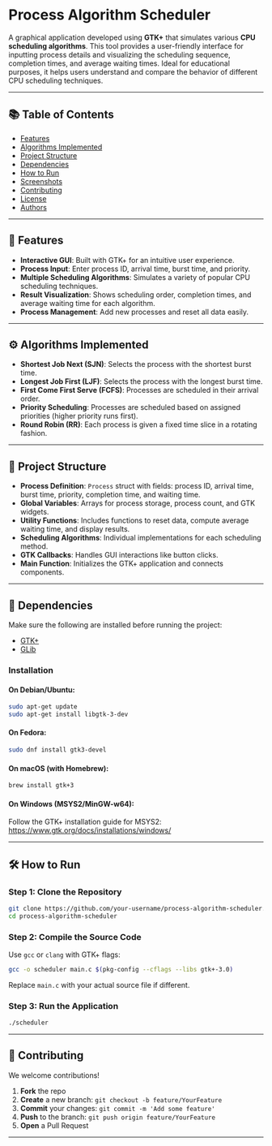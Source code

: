 # Process Algorithm Scheduler

A graphical application developed using **GTK+** that simulates various **CPU scheduling algorithms**. This tool provides a user-friendly interface for inputting process details and visualizing the scheduling sequence, completion times, and average waiting times. Ideal for educational purposes, it helps users understand and compare the behavior of different CPU scheduling techniques.

---

## 📚 Table of Contents

- [Features](#features)
- [Algorithms Implemented](#algorithms-implemented)
- [Project Structure](#project-structure)
- [Dependencies](#dependencies)
- [How to Run](#how-to-run)
- [Screenshots](#screenshots)
- [Contributing](#contributing)
- [License](#license)
- [Authors](#authors)

---

## 🚀 Features

- **Interactive GUI**: Built with GTK+ for an intuitive user experience.
- **Process Input**: Enter process ID, arrival time, burst time, and priority.
- **Multiple Scheduling Algorithms**: Simulates a variety of popular CPU scheduling techniques.
- **Result Visualization**: Shows scheduling order, completion times, and average waiting time for each algorithm.
- **Process Management**: Add new processes and reset all data easily.

---

## ⚙️ Algorithms Implemented

- **Shortest Job Next (SJN)**: Selects the process with the shortest burst time.
- **Longest Job First (LJF)**: Selects the process with the longest burst time.
- **First Come First Serve (FCFS)**: Processes are scheduled in their arrival order.
- **Priority Scheduling**: Processes are scheduled based on assigned priorities (higher priority runs first).
- **Round Robin (RR)**: Each process is given a fixed time slice in a rotating fashion.

---

## 📁 Project Structure

- **Process Definition**: `Process` struct with fields: process ID, arrival time, burst time, priority, completion time, and waiting time.
- **Global Variables**: Arrays for process storage, process count, and GTK widgets.
- **Utility Functions**: Includes functions to reset data, compute average waiting time, and display results.
- **Scheduling Algorithms**: Individual implementations for each scheduling method.
- **GTK Callbacks**: Handles GUI interactions like button clicks.
- **Main Function**: Initializes the GTK+ application and connects components.

---

## 🧰 Dependencies

Make sure the following are installed before running the project:

- [GTK+](https://www.gtk.org/)
- [GLib](https://developer.gnome.org/glib/)

### Installation

#### On **Debian/Ubuntu**:
```bash
sudo apt-get update
sudo apt-get install libgtk-3-dev
```

#### On **Fedora**:
```bash
sudo dnf install gtk3-devel
```

#### On **macOS (with Homebrew)**:
```bash
brew install gtk+3
```

#### On **Windows (MSYS2/MinGW-w64)**:
Follow the GTK+ installation guide for MSYS2:
https://www.gtk.org/docs/installations/windows/

---

## 🛠️ How to Run

### Step 1: Clone the Repository
```bash
git clone https://github.com/your-username/process-algorithm-scheduler.git
cd process-algorithm-scheduler
```

### Step 2: Compile the Source Code
Use `gcc` or `clang` with GTK+ flags:
```bash
gcc -o scheduler main.c $(pkg-config --cflags --libs gtk+-3.0)
```

Replace `main.c` with your actual source file if different.

### Step 3: Run the Application
```bash
./scheduler
```

---

## 🤝 Contributing

We welcome contributions!

1. **Fork** the repo  
2. **Create** a new branch: `git checkout -b feature/YourFeature`  
3. **Commit** your changes: `git commit -m 'Add some feature'`  
4. **Push** to the branch: `git push origin feature/YourFeature`  
5. **Open** a Pull Request

---

